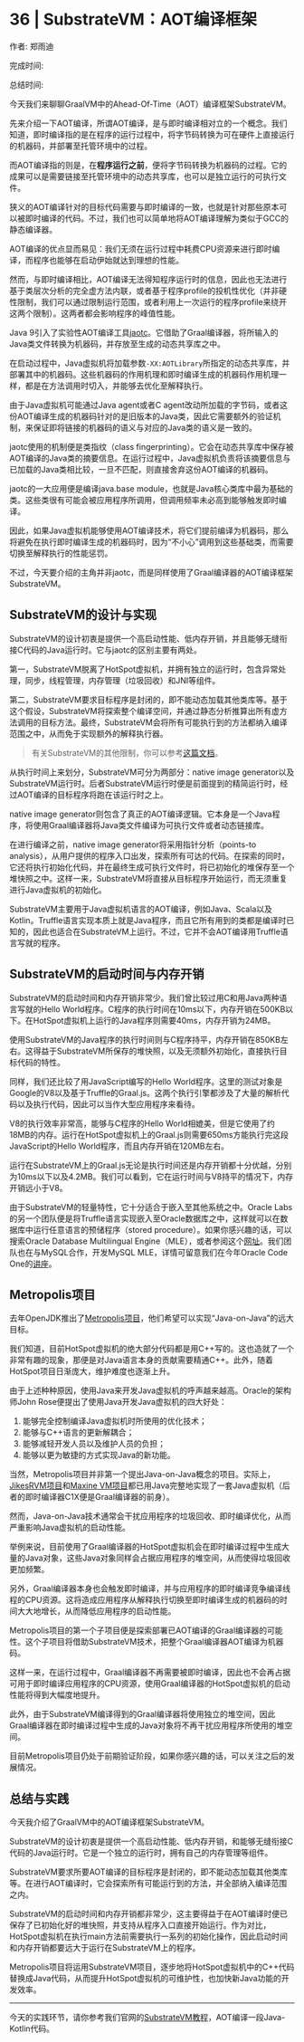 # 36 \| SubstrateVM：AOT编译框架

作者: 郑雨迪

完成时间:

总结时间:

<audio><source src="https://static001.geekbang.org/resource/audio/60/b4/600d2b337171381b5f16347bc8abc5b4.mp3" type="audio/mpeg"></audio>

今天我们来聊聊GraalVM中的Ahead-Of-Time（AOT）编译框架SubstrateVM。

先来介绍一下AOT编译，所谓AOT编译，是与即时编译相对立的一个概念。我们知道，即时编译指的是在程序的运行过程中，将字节码转换为可在硬件上直接运行的机器码，并部署至托管环境中的过程。

而AOT编译指的则是，在**程序运行之前**，便将字节码转换为机器码的过程。它的成果可以是需要链接至托管环境中的动态共享库，也可以是独立运行的可执行文件。

狭义的AOT编译针对的目标代码需要与即时编译的一致，也就是针对那些原本可以被即时编译的代码。不过，我们也可以简单地将AOT编译理解为类似于GCC的静态编译器。

AOT编译的优点显而易见：我们无须在运行过程中耗费CPU资源来进行即时编译，而程序也能够在启动伊始就达到理想的性能。

然而，与即时编译相比，AOT编译无法得知程序运行时的信息，因此也无法进行基于类层次分析的完全虚方法内联，或者基于程序profile的投机性优化（并非硬性限制，我们可以通过限制运行范围，或者利用上一次运行的程序profile来绕开这两个限制）。这两者都会影响程序的峰值性能。

Java 9引入了实验性AOT编译工具[jaotc](<http://openjdk.java.net/jeps/295>)。它借助了Graal编译器，将所输入的Java类文件转换为机器码，并存放至生成的动态共享库之中。

<!-- [[[read_end]]] -->

在启动过程中，Java虚拟机将加载参数`-XX:AOTLibrary`所指定的动态共享库，并部署其中的机器码。这些机器码的作用机理和即时编译生成的机器码作用机理一样，都是在方法调用时切入，并能够去优化至解释执行。

由于Java虚拟机可能通过Java agent或者C agent改动所加载的字节码，或者这份AOT编译生成的机器码针对的是旧版本的Java类，因此它需要额外的验证机制，来保证即将链接的机器码的语义与对应的Java类的语义是一致的。

jaotc使用的机制便是类指纹（class fingerprinting）。它会在动态共享库中保存被AOT编译的Java类的摘要信息。在运行过程中，Java虚拟机负责将该摘要信息与已加载的Java类相比较，一旦不匹配，则直接舍弃这份AOT编译的机器码。

jaotc的一大应用便是编译java.base module，也就是Java核心类库中最为基础的类。这些类很有可能会被应用程序所调用，但调用频率未必高到能够触发即时编译。

因此，如果Java虚拟机能够使用AOT编译技术，将它们提前编译为机器码，那么将避免在执行即时编译生成的机器码时，因为“不小心”调用到这些基础类，而需要切换至解释执行的性能惩罚。

不过，今天要介绍的主角并非jaotc，而是同样使用了Graal编译器的AOT编译框架SubstrateVM。

## SubstrateVM的设计与实现

SubstrateVM的设计初衷是提供一个高启动性能、低内存开销，并且能够无缝衔接C代码的Java运行时。它与jaotc的区别主要有两处。

第一，SubstrateVM脱离了HotSpot虚拟机，并拥有独立的运行时，包含异常处理，同步，线程管理，内存管理（垃圾回收）和JNI等组件。

第二，SubstrateVM要求目标程序是封闭的，即不能动态加载其他类库等。基于这个假设，SubstrateVM将探索整个编译空间，并通过静态分析推算出所有虚方法调用的目标方法。最终，SubstrateVM会将所有可能执行到的方法都纳入编译范围之中，从而免于实现额外的解释执行器。

> 有关SubstrateVM的其他限制，你可以参考[这篇文档](<https://github.com/oracle/graal/blob/master/substratevm/LIMITATIONS.md>)。

从执行时间上来划分，SubstrateVM可分为两部分：native image generator以及SubstrateVM运行时。后者SubstrateVM运行时便是前面提到的精简运行时，经过AOT编译的目标程序将跑在该运行时之上。

native image generator则包含了真正的AOT编译逻辑。它本身是一个Java程序，将使用Graal编译器将Java类文件编译为可执行文件或者动态链接库。

在进行编译之前，native image generator将采用指针分析（points-to analysis），从用户提供的程序入口出发，探索所有可达的代码。在探索的同时，它还将执行初始化代码，并在最终生成可执行文件时，将已初始化的堆保存至一个堆快照之中。这样一来，SubstrateVM将直接从目标程序开始运行，而无须重复进行Java虚拟机的初始化。

SubstrateVM主要用于Java虚拟机语言的AOT编译，例如Java、Scala以及Kotlin。Truffle语言实现本质上就是Java程序，而且它所有用到的类都是编译时已知的，因此也适合在SubstrateVM上运行。不过，它并不会AOT编译用Truffle语言写就的程序。

## SubstrateVM的启动时间与内存开销

SubstrateVM的启动时间和内存开销非常少。我们曾比较过用C和用Java两种语言写就的Hello World程序。C程序的执行时间在10ms以下，内存开销在500KB以下。在HotSpot虚拟机上运行的Java程序则需要40ms，内存开销为24MB。

使用SubstrateVM的Java程序的执行时间则与C程序持平，内存开销在850KB左右。这得益于SubstrateVM所保存的堆快照，以及无须额外初始化，直接执行目标代码的特性。

同样，我们还比较了用JavaScript编写的Hello World程序。这里的测试对象是Google的V8以及基于Truffle的Graal.js。这两个执行引擎都涉及了大量的解析代码以及执行代码，因此可以当作大型应用程序来看待。

V8的执行效率非常高，能够与C程序的Hello World相媲美，但是它使用了约18MB的内存。运行在HotSpot虚拟机上的Graal.js则需要650ms方能执行完这段JavaScript的Hello World程序，而且内存开销在120MB左右。

运行在SubstrateVM上的Graal.js无论是执行时间还是内存开销都十分优越，分别为10ms以下以及4.2MB。我们可以看到，它在运行时间与V8持平的情况下，内存开销远小于V8。

由于SubstrateVM的轻量特性，它十分适合于嵌入至其他系统之中。Oracle Labs的另一个团队便是将Truffle语言实现嵌入至Oracle数据库之中，这样就可以在数据库中运行任意语言的预储程序（stored procedure）。如果你感兴趣的话，可以搜索Oracle Database Multilingual Engine（MLE），或者参阅这个[网址](<https://www.oracle.com/technetwork/database/multilingual-engine/overview/index.html>)。我们团队也在与MySQL合作，开发MySQL MLE，详情可留意我们在今年Oracle Code One的[讲座](<https://oracle.rainfocus.com/widget/oracle/oow18/catalogcodeone18?search=MySQL%20JavaScript>)。

## Metropolis项目

去年OpenJDK推出了[Metropolis项目](<http://openjdk.java.net/projects/metropolis/>)，他们希望可以实现“Java-on-Java”的远大目标。

我们知道，目前HotSpot虚拟机的绝大部分代码都是用C++写的。这也造就了一个非常有趣的现象，那便是对Java语言本身的贡献需要精通C++。此外，随着HotSpot项目日渐庞大，维护难度也逐渐上升。

由于上述种种原因，使用Java来开发Java虚拟机的呼声越来越高。Oracle的架构师John Rose便提出了使用Java开发Java虚拟机的四大好处：

1. 能够完全控制编译Java虚拟机时所使用的优化技术；
2. 能够与C++语言的更新解耦合；
3. 能够减轻开发人员以及维护人员的负担；
4. 能够以更为敏捷的方式实现Java的新功能。

<!-- -->

当然，Metropolis项目并非第一个提出Java-on-Java概念的项目。实际上，[JikesRVM项目](<https://www.jikesrvm.org/>)和[Maxine VM项目](<https://github.com/beehive-lab/Maxine-VM>)都已用Java完整地实现了一套Java虚拟机（后者的即时编译器C1X便是Graal编译器的前身）。

然而，Java-on-Java技术通常会干扰应用程序的垃圾回收、即时编译优化，从而严重影响Java虚拟机的启动性能。

举例来说，目前使用了Graal编译器的HotSpot虚拟机会在即时编译过程中生成大量的Java对象，这些Java对象同样会占据应用程序的堆空间，从而使得垃圾回收更加频繁。

另外，Graal编译器本身也会触发即时编译，并与应用程序的即时编译竞争编译线程的CPU资源。这将造成应用程序从解释执行切换至即时编译生成的机器码的时间大大地增长，从而降低应用程序的启动性能。

Metropolis项目的第一个子项目便是探索部署已AOT编译的Graal编译器的可能性。这个子项目将借助SubstrateVM技术，把整个Graal编译器AOT编译为机器码。

这样一来，在运行过程中，Graal编译器不再需要被即时编译，因此也不会再占据可用于即时编译应用程序的CPU资源，使用Graal编译器的HotSpot虚拟机的启动性能将得到大幅度地提升。

此外，由于SubstrateVM编译得到的Graal编译器将使用独立的堆空间，因此Graal编译器在即时编译过程中生成的Java对象将不再干扰应用程序所使用的堆空间。

目前Metropolis项目仍处于前期验证阶段，如果你感兴趣的话，可以关注之后的发展情况。

## 总结与实践

今天我介绍了GraalVM中的AOT编译框架SubstrateVM。

SubstrateVM的设计初衷是提供一个高启动性能、低内存开销，和能够无缝衔接C代码的Java运行时。它是一个独立的运行时，拥有自己的内存管理等组件。

SubstrateVM要求所要AOT编译的目标程序是封闭的，即不能动态加载其他类库等。在进行AOT编译时，它会探索所有可能运行到的方法，并全部纳入编译范围之内。

SubstrateVM的启动时间和内存开销都非常少，这主要得益于在AOT编译时便已保存了已初始化好的堆快照，并支持从程序入口直接开始运行。作为对比，HotSpot虚拟机在执行main方法前需要执行一系列的初始化操作，因此启动时间和内存开销都要远大于运行在SubstrateVM上的程序。

Metropolis项目将运用SubstrateVM项目，逐步地将HotSpot虚拟机中的C++代码替换成Java代码，从而提升HotSpot虚拟机的可维护性，也加快新Java功能的开发效率。

---

今天的实践环节，请你参考我们官网的[SubstrateVM教程](<https://www.graalvm.org/docs/examples/java-kotlin-aot/>)，AOT编译一段Java-Kotlin代码。



